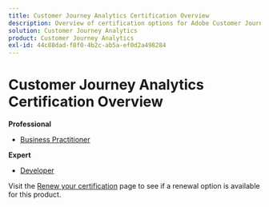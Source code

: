 ```yaml
---
title: Customer Journey Analytics Certification Overview
description: Overview of certification options for Adobe Customer Journey Analytics
solution: Customer Journey Analytics
product: Customer Journey Analytics
exl-id: 44c88dad-f8f0-4b2c-ab5a-ef0d2a498284
---
```

# Customer Journey Analytics Certification Overview

**Professional**

* [Business Practitioner](/help/certifications/acja/acja-p-business.md) 

**Expert**

* [Developer](/help/certifications/acja/acja-e-developer.md) <!--AD0-E604-->

Visit the [Renew your certification](/help/certifications/renew.md) page to see if a renewal option is available for this product.

